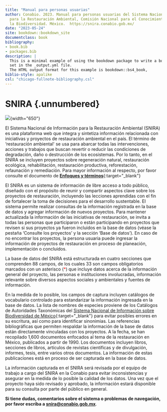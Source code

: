 ```yaml
---
title: "Manual para personas usuarias"
author: Conabio. 2023. Manual para personas usuarias del Sistema Nacional de Información
  para la Restauración Ambiental, Comisión Nacional para el Conocimiento y Uso de
  la Biodiversidad. México.  https://snira.conabio.gob.mx/
date: "2023-05-24"
site: bookdown::bookdown_site
documentclass: book
bibliography:
- book.bib
- packages.bib
description: |
  This is a minimal example of using the bookdown package to write a book.
  set in the _output.yml file.
  The HTML output format for this example is bookdown::bs4_book,
biblio-style: apalike
csl: "chicago-fullnote-bibliography.csl"
---
```


# SNIRA {.unnumbered}

![](https://raw.githubusercontent.com/AngelicaEMB/PruebasManualSNIRA/main/images/CoverPic_Manual.PNG){width="650"}

El Sistema Nacional de Información para la Restauración Ambiental (SNIRA) es una plataforma web que integra y sintetiza información relacionada con iniciativas y proyectos de restauración ambiental en el país. El término de ‘restauración ambiental' se usa para abarcar todas las intervenciones, acciones y trabajos que buscan revertir o reducir las condiciones de degradación, daño o destrucción de los ecosistemas. Por lo tanto, en el SNIRA se incluyen proyectos sobre regeneración natural, restauración ecológica, rehabilitación, restauración productiva, reforestación, refaunación y remediación. Para mayor información al respecto, por favor consulte el documento de [**Enfoques y términos**](https://drive.google.com/file/d/1jmIbkg1UEZI-FfwHULiqkg-rUJExKsIc/view){:target="_blank"}

El SNIRA es un sistema de información de libre acceso a todo público, diseñado con el propósito de reunir y compartir aspectos clave sobre los proyectos de restauración, incluyendo las lecciones aprendidas con el fin de fortalecer la toma de decisiones para el desarrollo sustentable. El sistema permite realizar consultas de la información registrada en la base de datos y agregar información de nuevos proyectos. Para mantener actualizada la información de las iniciativas de restauración, se invita a todas las personas que participaron o están participando en proyectos que revisen si sus proyectos ya fueron incluidos en la base de datos (véase la pestaña ‘Consulte los proyectos’ y la sección ‘Base de datos’). En caso de no encontrar los proyectos, la persona usuaria puede ingresar la información de proyectos de restauración en proceso de planeación, implementación o concluidos.

La base de datos del SNIRA está estructurada en cuatro secciones que comprenden 88 campos, de los cuales 33 son campos obligatorios marcados con un asterisco (<span style="color:red">\*</span>) que incluye datos acerca de la información general del proyecto, las personas e instituciones involucradas, información relevante sobre diversos aspectos sociales y ambientales y fuentes de información. 

En la medida de lo posible, los campos de captura incluyen catálogos de vocabulario controlado para estandarizar la información ingresada en la base de datos. La lista de nombres de especies proviene de los Catálogos de Autoridades Taxonómicas del [Sistema Nacional de Información sobre Biodiversidad de México](<https://www.snib.mx/>){:target="_blank"} para evitar posibles errores en su escritura, así como para identificar sinonimias. Las referencias bibliográficas que permiten respaldar la información de la base de datos están directamente vinculadas con los proyectos. A la fecha, se han recopilado 1,600 documentos enfocados al tema de la restauración en México, publicados a partir de 1990. Los documentos incluyen libros, secciones de libros, artículos de revistas científicas y de divulgación, informes, tesis, entre varios otros documentos. La información de estas publicaciones está en proceso de ser capturada en la base de datos. 

La información capturada en el SNIRA será revisada por el equipo de trabajo a cargo del SNIRA en la Conabio para evitar inconsistencias y asegurar en la medida de lo posible la calidad de los datos. Una vez que el proyecto haya sido revisado y aprobado, la información estará disponible para su consulta por parte del público en general.


**Si tiene dudas, comentarios sobre el sistema o problemas de navegación, por favor escriba a snira@conabio.gob.mx**.


